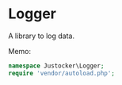 # Logger

A library to log data.

Memo:

```php
namespace Justocker\Logger;
require 'vendor/autoload.php';
```

